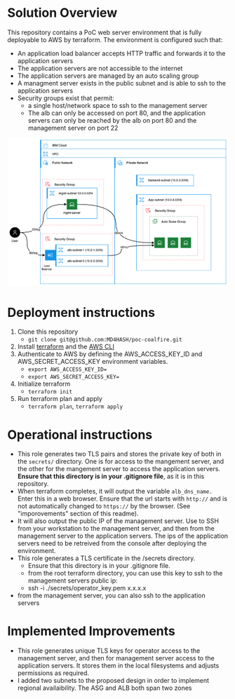# Solution Overview

This repository contains a PoC web server environment that is fully deployable to AWS by terraform.   The environment is configured such that:

- An application load balancer accepts HTTP traffic and forwards it to the application servers
- The application servers are not accessible to the internet
- The application servers are managed by an auto scaling group
- A managment server exists in the public subnet and is able to ssh to the application servers
- Security groups exist that permit:
  - a single host/network space to ssh to the management server
  - The alb can only be accessed on port 80, and the application servers can only be reached by the alb on port 80 and the management server on port 22

![network-diagram](images/coalfire.drawio.png)

# Deployment instructions

1. Clone this repository
    - `git clone git@github.com:MD4HASH/poc-coalfire.git`
2. Install [terraform](https://developer.hashicorp.com/terraform/tutorials/aws-get-started/install-cli) and the [AWS CLI](https://docs.aws.amazon.com/cli/latest/userguide/getting-started-install.html)
3. Authenticate to AWS by defining the AWS_ACCESS_KEY_ID and AWS_SECRET_ACCESS_KEY environment variables.
    - `export AWS_ACCESS_KEY_ID=`
    - `export AWS_SECRET_ACCESS_KEY=`
4. Initialize terraform
    - `terraform init`
5. Run terraform plan and apply
    - `terraform plan`, `terraform apply`

# Operational instructions

- This role generates two TLS pairs and stores the private key of both in the `secrets/` directory.  One is for access to the mangement server, and the other for the mangement server to access the application servers.  **Ensure that this directory is in your .gitignore file**, as it is in this repository.
- When terraform completes, it will output the variable `alb_dns_name.` Enter this in a web browser.  Ensure that the url starts with `http://` and is not automatically changed to `https://` by the browser. (See "imporovements" section of this readme).
- It will also output the public IP of the management server.  Use to SSH from your workstation to the management server, and then from the management server to the application servers. The ips of the application servers need to be retreived from the console after deploying the environment.
- This role generates a TLS certificate in the /secrets directory.  
  - Ensure that this directory is in your .gitignore file.
  - from the root terraform directory, you can use this key to ssh to the management servers public ip:
  - ssh -i ./secrets/operator_key.pem x.x.x.x
- from the management server, you can also ssh to the application servers

# Implemented Improvements

- This role generates unique TLS keys for operator access to the management server, and then for management server access to the application servers.  It stores them in the local filesystems and adjusts permissions as required.
- I added two subnets to the proposed design in order to implement regional availaibility.   The ASG and ALB both span two zones
